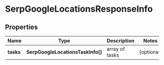# SerpGoogleLocationsResponseInfo

## Properties

| Name | Type | Description | Notes |
|------------ | ------------- | ------------- | -------------|
**tasks** | **SerpGoogleLocationsTaskInfo[]** | array of tasks |[optional]|